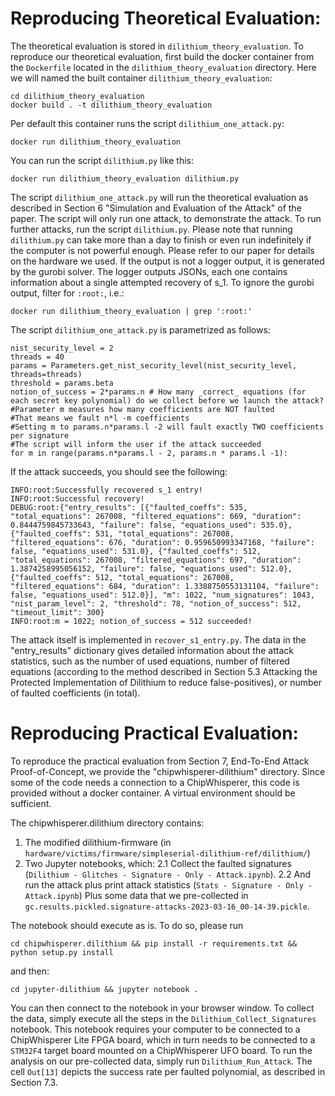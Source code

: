 # Reproducing Theoretical Evaluation:
The theoretical evaluation is stored in `dilithium_theory_evaluation`. 
To reproduce our theoretical evaluation, first build the docker container from the `Dockerfile` located in the `dilithium_theory_evaluation` directory. Here we will named the built container `dilithium_theory_evaluation`:
```
cd dilithium_theory_evaluation
docker build . -t dilithium_theory_evaluation
```
Per default this container runs the script `dilithium_one_attack.py`:
```
docker run dilithium_theory_evaluation
```
You can run the script `dilithium.py` like this:
```
docker run dilithium_theory_evaluation dilithium.py
```

The script `dilithium_one_attack.py` will run the theoretical evaluation as described in Section 6 "Simulation and Evaluation of the Attack" of the paper. 
The script will only run one attack, to demonstrate the attack. To run further attacks, run the script `dilithium.py`.
Please note that running `dilithium.py` can take more than a day to finish or even run indefinitely if the computer is not powerful enough. Please refer to our paper for details on the hardware we used. If the output is not a logger output, it is generated by the gurobi solver. The logger outputs JSONs, each one contains information about a single attempted recovery of s_1. To ignore the gurobi output, filter for `:root:`, i.e.:
```
docker run dilithium_theory_evaluation | grep ':root:'
```

The script `dilithium_one_attack.py` is parametrized as follows:
```
nist_security_level = 2
threads = 40
params = Parameters.get_nist_security_level(nist_security_level, threads=threads)
threshold = params.beta
notion_of_success = 2*params.n # How many _correct_ equations (for each secret key polynomial) do we collect before we launch the attack?
#Parameter m measures how many coefficients are NOT faulted
#That means we fault n*l -m coefficients
#Setting m to params.n*params.l -2 will fault exactly TWO coefficients per signature
#The script will inform the user if the attack succeeded
for m in range(params.n*params.l - 2, params.n * params.l -1):
```
If the attack succeeds, you should see the following:
```
INFO:root:Successfully recovered s_1 entry!
INFO:root:Successful recovery!
DEBUG:root:{"entry_results": [{"faulted_coeffs": 535, "total_equations": 267008, "filtered_equations": 669, "duration": 0.8444759845733643, "failure": false, "equations_used": 535.0}, {"faulted_coeffs": 531, "total_equations": 267008, "filtered_equations": 676, "duration": 0.959650993347168, "failure": false, "equations_used": 531.0}, {"faulted_coeffs": 512, "total_equations": 267008, "filtered_equations": 697, "duration": 1.3874258995056152, "failure": false, "equations_used": 512.0}, {"faulted_coeffs": 512, "total_equations": 267008, "filtered_equations": 684, "duration": 1.3388750553131104, "failure": false, "equations_used": 512.0}], "m": 1022, "num_signatures": 1043, "nist_param_level": 2, "threshold": 78, "notion_of_success": 512, "timeout_limit": 300}
INFO:root:m = 1022; notion_of_success = 512 succeeded!
```

The attack itself is implemented in `recover_s1_entry.py`. The data in the "entry_results" dictionary gives detailed information about the attack statistics, such as the number of used equations, number of filtered equations (according to the method described in Section 5.3 Attacking the Protected Implementation of Dilithium to reduce false-positives), or number of faulted coefficients (in total).


# Reproducing Practical Evaluation:

To reproduce the practical evaluation from Section 7, End-To-End Attack Proof-of-Concept, we provide the "chipwhisperer-dilithium" directory. Since some of the code needs a connection to a ChipWhisperer, this code is provided without a docker container. A virtual environment should be sufficient. 

The chipwhisperer.dilithium directory contains:
1. The modified dilithium-firmware (in `hardware/victims/firmware/simpleserial-dilithium-ref/dilithium/`)
2. Two Jupyter notebooks, which:
   2.1 Collect the faulted signatures (`Dilithium - Glitches - Signature - Only - Attack.ipynb`).
   2.2 And run the attack plus print attack statistics (`Stats - Signature - Only - Attack.ipynb`)
Plus some data that we pre-collected in `gc.results.pickled.signature-attacks-2023-03-16_00-14-39.pickle`.

The notebook should execute as is. To do so, please run
```
cd chipwhisperer.dilithium && pip install -r requirements.txt && python setup.py install
```
and then:
```
cd jupyter-dilithium && jupyter notebook .
``` 
You can then connect to the notebook in your browser window.
To collect the data, simply execute all the steps in the `Dilithium_Collect_Signatures` notebook. This notebook requires your computer to be connected to a ChipWhisperer Lite FPGA board, which in turn needs to be connected to a `STM32F4` target board mounted on a ChipWhisperer UFO board.
To run the analysis on our pre-collected data, simply run `Dilithium_Run_Attack`. The cell `Out[13]` depicts the success rate per faulted polynomial, as described in Section 7.3.

